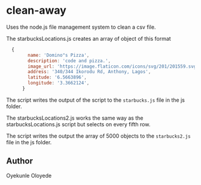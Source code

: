 # clean-away

Uses the node.js file management system to clean a csv file.

The starbucksLocations.js creates an array of object of this format

```javascript
  {
        name: 'Domino"s Pizza',
        description: 'code and pizza.',
        image_url: 'https://image.flaticon.com/icons/svg/201/201559.svg',
        address: '340/344 Ikorodu Rd, Anthony, Lagos',
        latitude: '6.5663896',
        longitude: '3.3662124',
      }
```

The script writes the output of the script to the `starbucks.js` file in the js folder.

The starbucksLocations2.js works the same way as the starbucksLocations.js script but selects on every fifth row.

The script writes the output the array of 5000 objects to the `starbucks2.js` file in the js folder.

## Author

Oyekunle Oloyede
